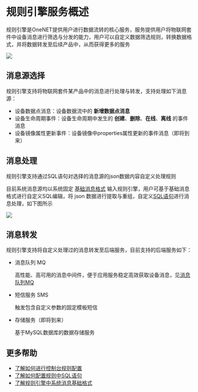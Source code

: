 # 规则引擎服务概述

规则引擎是OneNET提供用户进行数据流转的核心服务，服务提供用户将物联网套件中设备消息进行筛选与分发的能力，用户可以自定义数据筛选规则，转换数据格式，并将数据转发至后续产品中，从而获得更多的服务

![](/images/rule-engine/示意图.jpg)

## 消息源选择

规则引擎支持将物联网套件某产品中的消息进行处理与转发，支持处理如下消息源：

- 设备数据点消息：设备数据流中的 **新增数据点消息**
- 设备生命周期事件：设备生命周期中发生的 **创建**、**删除**、**在线**、**离线** 的事件消息
- 设备镜像属性更新事件：设备镜像中properties属性更新的事件消息（即将到来）

## 消息处理

规则引擎支持通过SQL语句对选择的消息源的json数据内容自定义处理规则

目前系统消息源均以系统固定 [基础消息格式](/book/manual/rule-engine/dataFormat.md) 输入规则引擎，用户可基于基础消息格式进行自定义SQL编辑，将 json 数据进行提取与重组，自定义[SQL语句](/book/manual/rule-engine/SQL.md)进行消息处理，如下图所示

![](/images/rule-engine/数据处理示意图.jpg)


## 消息转发

规则引擎支持将自定义处理过的消息转发至后端服务，目前支持的后端服务如下：

- 消息队列 MQ
    
    高性能、高可用的消息中间件，便于应用服务稳定高效获取设备消息，见[消息队列MQ](https://open.iot.10086.cn/productservice/msgMq)

- 短信服务 SMS

    触发包含自定义参数的固定模板短信

- 存储服务（即将到来）

    基于MySQL数据库的数据存储服务

## 更多帮助

- [了解如何进行控制台规则配置](/book/manual/rule-engine/config.md)   
- [了解如何配置规则中SQL语句](/book/manual/rule-engine/SQL.md)   
- [了解规则引擎中系统消息基础格式](/book/manual/rule-engine/dataFormat.md)   
